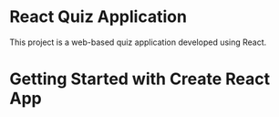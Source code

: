 # React Quiz Application

This project is a web-based quiz application developed using React.

# Getting Started with Create React App


